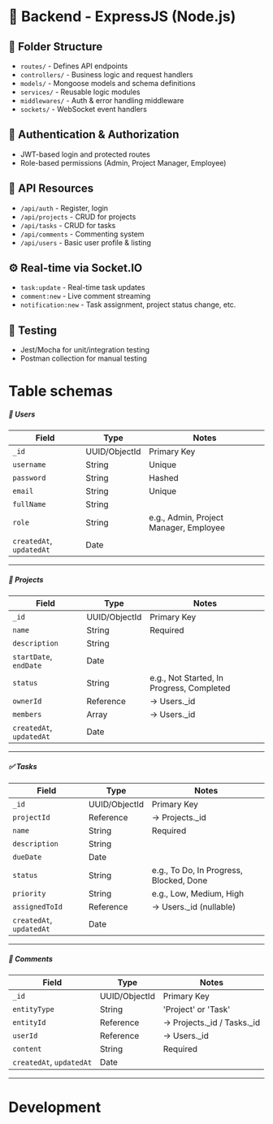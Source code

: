 
# 🚀 Backend - ExpressJS (Node.js)

## 📂 Folder Structure

- `routes/` - Defines API endpoints
- `controllers/` - Business logic and request handlers
- `models/` - Mongoose models and schema definitions
- `services/` - Reusable logic modules
- `middlewares/` - Auth & error handling middleware
- `sockets/` - WebSocket event handlers

## 🔐 Authentication & Authorization

- JWT-based login and protected routes
- Role-based permissions (Admin, Project Manager, Employee)

## 📁 API Resources

- `/api/auth` - Register, login
- `/api/projects` - CRUD for projects
- `/api/tasks` - CRUD for tasks
- `/api/comments` - Commenting system
- `/api/users` - Basic user profile & listing

## ⚙️ Real-time via Socket.IO

- `task:update` - Real-time task updates
- `comment:new` - Live comment streaming
- `notification:new` - Task assignment, project status change, etc.

## 🧪 Testing

- Jest/Mocha for unit/integration testing
- Postman collection for manual testing

# Table schemas

##### 🧑 Users
| Field | Type | Notes |
|-------|------|-------|
| `_id` | UUID/ObjectId | Primary Key |
| `username` | String | Unique |
| `password` | String | Hashed |
| `email` | String | Unique |
| `fullName` | String |  |
| `role` | String | e.g., Admin, Project Manager, Employee |
| `createdAt`, `updatedAt` | Date |  |

---

##### 📁 Projects
| Field | Type | Notes |
|-------|------|-------|
| `_id` | UUID/ObjectId | Primary Key |
| `name` | String | Required |
| `description` | String |  |
| `startDate`, `endDate` | Date |  |
| `status` | String | e.g., Not Started, In Progress, Completed |
| `ownerId` | Reference | → Users._id |
| `members` | Array | → Users._id |
| `createdAt`, `updatedAt` | Date |  |

---

##### ✅ Tasks
| Field | Type | Notes |
|-------|------|-------|
| `_id` | UUID/ObjectId | Primary Key |
| `projectId` | Reference | → Projects._id |
| `name` | String | Required |
| `description` | String |  |
| `dueDate` | Date |  |
| `status` | String | e.g., To Do, In Progress, Blocked, Done |
| `priority` | String | e.g., Low, Medium, High |
| `assignedToId` | Reference | → Users._id (nullable) |
| `createdAt`, `updatedAt` | Date |  |

---

##### 💬 Comments
| Field | Type | Notes |
|-------|------|-------|
| `_id` | UUID/ObjectId | Primary Key |
| `entityType` | String | 'Project' or 'Task' |
| `entityId` | Reference | → Projects._id / Tasks._id |
| `userId` | Reference | → Users._id |
| `content` | String | Required |
| `createdAt`, `updatedAt` | Date |  |

---
# Development
